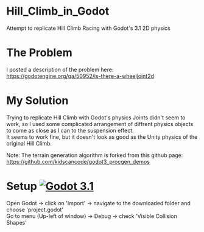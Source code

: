 # Hill_Climb_in_Godot
Attempt to replicate Hill Climb Racing with Godot's 3.1 2D physics

# The Problem
I posted a description of the problem here:
https://godotengine.org/qa/50952/is-there-a-wheeljoint2d

# My Solution
Trying to replicate Hill Climb with Godot's physics Joints didn't seem to work, so I used some complicated arrangement of diffrent
physics objects to come as close as I can to the suspension effect.  
It seems to work fine, but it doesn't look as good as the Unity physics of the original Hill Climb.

Note: The terrain generation algorithm is forked from this github page: https://github.com/kidscancode/godot3_procgen_demos

# Setup [![Godot 3.1](https://img.shields.io/badge/Godot-3.1-blue)](https://godotengine.org)
Open Godot -> click on 'Import' -> navigate to the downloaded folder and choose 'project.godot'  
Go to menu (Up-left of window) -> Debug -> check 'Visible Collision Shapes'
